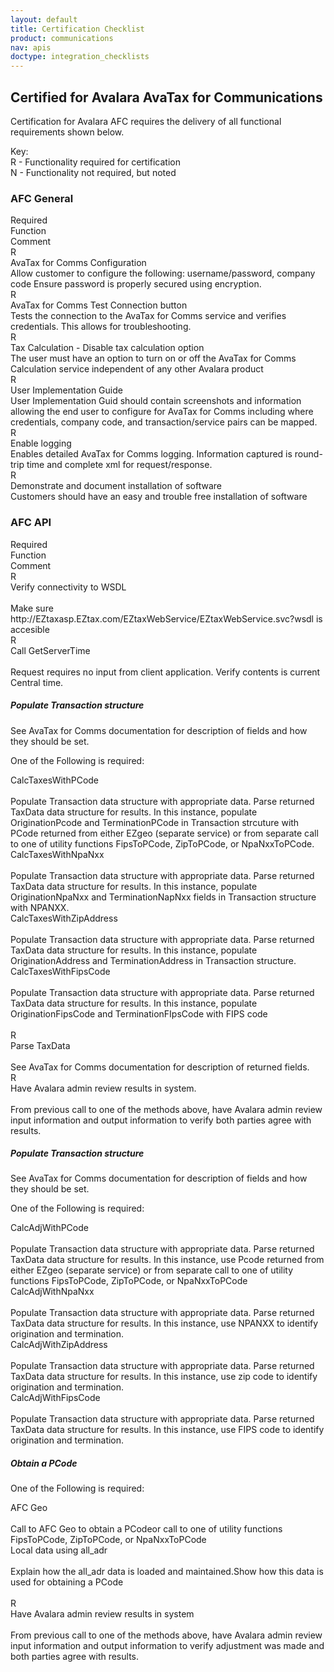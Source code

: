 ```yaml
---
layout: default
title: Certification Checklist
product: communications
nav: apis
doctype: integration_checklists
---
```

<h2>Certified for Avalara AvaTax for Communications</h2>
<p>Certification for Avalara AFC requires the delivery of all functional requirements shown below.</p>
<p>
    Key:<br />
    R - Functionality required for certification<br />
    N - Functionality not required, but noted
</p>
<h3 id="CertifiedforAvalaraAFC-AFCGeneral">AFC General</h3>
<div class="row">
    <div class="col-xs-1">R<span class="hidden-xs">equired</span></div>
    <div class="col-xs-3">Function</div>
    <div class="col-xs-8">Comment</div>
</div>
<div class="row">
    <div class="col-xs-1">R</div>
    <div class="col-xs-3">AvaTax for Comms Configuration</div>
    <div class="col-xs-8">Allow customer to configure the following: username/password, company code Ensure password is properly secured using encryption.</div>
</div>
<div class="row">
    <div class="col-xs-1">R</div>
    <div class="col-xs-3">AvaTax for Comms Test Connection button</div>
    <div class="col-xs-8">Tests the connection to the AvaTax for Comms service and verifies credentials.  This allows for troubleshooting.</div>
</div>
<div class="row">
    <div class="col-xs-1">R</div>
    <div class="col-xs-3">Tax Calculation - Disable tax calculation option</div>
    <div class="col-xs-8">The user must have an option to turn on or off the AvaTax for Comms Calculation service independent of any other Avalara product</div>
</div>
<div class="row">
    <div class="col-xs-1">R</div>
    <div class="col-xs-3">User Implementation Guide</div>
    <div class="col-xs-8">User Implementation Guid should contain screenshots and information allowing the end user to configure for AvaTax for Comms including where credentials, company code, and transaction/service pairs can be mapped.</div>
</div>
<div class="row">
    <div class="col-xs-1">R</div>
    <div class="col-xs-3">Enable logging</div>
    <div class="col-xs-8">Enables detailed AvaTax for Comms logging.  Information captured is round-trip time and complete xml for request/response.</div>
</div>
<div class="row">
    <div class="col-xs-1">R</div>
    <div class="col-xs-3">Demonstrate and document installation of software</div>
    <div class="col-xs-8">Customers should have an easy and trouble free installation of software</div>
</div>




<h3 id="CertifiedforAvalaraAFC-AFCAPI">AFC API</h3>
<div class="row">
    <div class="col-xs-1">R<span class="hidden-xs">equired</span></div>
    <div class="col-xs-3">Function</div>
    <div class="col-xs-8">Comment</div>
</div>
<div class="row">
    <div class="col-xs-1">R</div>
    <div class="col-xs-3">Verify connectivity to WSDL</div>
    <div class="col-xs-8"><span class="visible-xs"><br /></span>Make sure http://EZtaxasp.EZtax.com/EZtaxWebService/EZtaxWebService.svc?wsdl is accesible</div>
</div>
<div class="row">
    <div class="col-xs-1">R</div>
    <div class="col-xs-3">Call GetServerTime</div>
    <div class="col-xs-8"><span class="visible-xs"><br /></span>Request requires no input from client application.  Verify contents is current Central time.</div>
</div>

<h5>Populate Transaction structure</h5>
<p>See AvaTax for Comms documentation for description of fields and how they should be set.</p>
<p>One of the Following is required:</p>
<div class="row">
    <div class="col-xs-1"></div>
    <div class="col-xs-3">CalcTaxesWithPCode</div>
    <div class="col-xs-8"><span class="visible-xs"><br /></span>Populate Transaction data structure with appropriate data.  Parse returned TaxData data structure for results.  In this instance, populate OriginationPcode and TerminationPCode in Transaction strcuture with PCode returned from either EZgeo (separate service) or from separate call to one of utility functions FipsToPCode, ZipToPCode, or NpaNxxToPCode.</div>
</div>
<div class="row">
    <div class="col-xs-1"></div>
    <div class="col-xs-3">CalcTaxesWithNpaNxx</div>
    <div class="col-xs-8"><span class="visible-xs"><br /></span>Populate Transaction data structure with appropriate data.  Parse returned TaxData data structure for results.  In this instance, populate OriginationNpaNxx and TerminationNapNxx fields in Transaction structure with NPANXX.</div>
</div>
<div class="row">
    <div class="col-xs-1"></div>
    <div class="col-xs-3">CalcTaxesWithZipAddress</div>
    <div class="col-xs-8"><span class="visible-xs"><br /></span>Populate Transaction data structure with appropriate data.  Parse returned TaxData data structure for results.  In this instance, populate OriginationAddress and TerminationAddress in Transaction structure.</div>
</div>
<div class="row">
    <div class="col-xs-1"></div>
    <div class="col-xs-3">CalcTaxesWithFipsCode</div>
    <div class="col-xs-8"><span class="visible-xs"><br /></span>Populate Transaction data structure with appropriate data.  Parse returned TaxData data structure for results.  In this instance, populate OriginationFipsCode and TerminationFIpsCode with FIPS code</div>
</div>
<br />
<div class="row">
    <div class="col-xs-1">R</div>
    <div class="col-xs-3">Parse TaxData</div>
    <div class="col-xs-8"><span class="visible-xs"><br /></span>See AvaTax for Comms documentation for description of returned fields.</div>
</div>
<div class="row">
    <div class="col-xs-1">R</div>
    <div class="col-xs-3">Have Avalara admin review results in system.</div>
    <div class="col-xs-8"><span class="visible-xs"><br /></span>From previous call to one of the methods above, have Avalara admin review input information and output information to verify both parties agree with results.</div>
</div>
<h5>Populate Transaction structure</h5>
<p>See AvaTax for Comms documentation for description of fields and how they should be set.</p>
<p>One of the Following is required:</p>
<div class="row">
    <div class="col-xs-1"></div>
    <div class="col-xs-3">CalcAdjWithPCode</div>
    <div class="col-xs-8"><span class="visible-xs"><br /></span>Populate Transaction data structure with appropriate data.  Parse returned TaxData data structure for results.  In this instance, use Pcode returned from either EZgeo (separate service) or from separate call to one of utility functions FipsToPCode, ZipToPCode, or NpaNxxToPCode</div>
</div>
<div class="row">
    <div class="col-xs-1"></div>
    <div class="col-xs-3">CalcAdjWithNpaNxx</div>
    <div class="col-xs-8"><span class="visible-xs"><br /></span>Populate Transaction data structure with appropriate data.  Parse returned TaxData data structure for results.  In this instance, use NPANXX to identify origination and termination.
</div>
</div>
<div class="row">
    <div class="col-xs-1"></div>
    <div class="col-xs-3">CalcAdjWithZipAddress</div>
    <div class="col-xs-8"><span class="visible-xs"><br /></span>Populate Transaction data structure with appropriate data.  Parse returned TaxData data structure for results.  In this instance, use zip code to identify origination and termination.</div>
</div>
<div class="row">
    <div class="col-xs-1"></div>
    <div class="col-xs-3">CalcAdjWithFipsCode</div>
    <div class="col-xs-8"><span class="visible-xs"><br /></span>Populate Transaction data structure with appropriate data.  Parse returned TaxData data structure for results.  In this instance, use FIPS code to identify origination and termination.</div>
</div>
<h5>Obtain a PCode</h5>
<p>One of the Following is required:</p>
<div class="row">
    <div class="col-xs-1"></div>
    <div class="col-xs-3">AFC Geo</div>
    <div class="col-xs-8"><span class="visible-xs"><br /></span>Call to AFC Geo to obtain a PCodeor call to one of utility functions FipsToPCode, ZipToPCode, or NpaNxxToPCode</div>
</div>
<div class="row">
    <div class="col-xs-1"></div>
    <div class="col-xs-3">Local data using all_adr</div>
    <div class="col-xs-8"><span class="visible-xs"><br /></span>Explain how the all_adr data is loaded and maintained.Show how this data is used for obtaining a PCode</div>
</div>
<br />
<div class="row">
    <div class="col-xs-1">R</div>
    <div class="col-xs-3">Have Avalara admin review results in system</div>
    <div class="col-xs-8"><span class="visible-xs"><br /></span>From previous call to one of the methods above, have Avalara admin review input information and output information to verify adjustment was made and both parties agree with results.</div>
</div>
